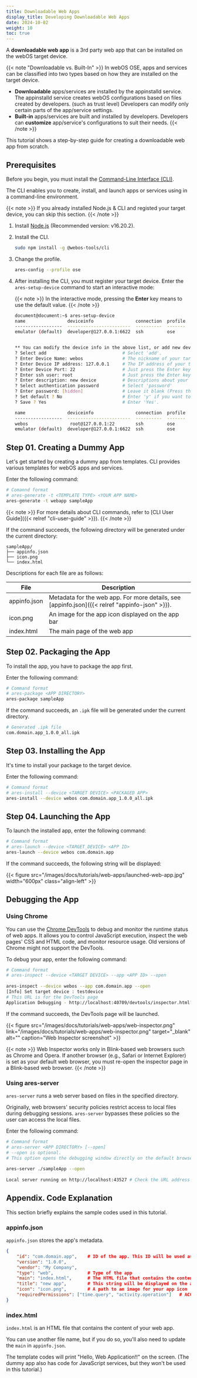 ```yaml
---
title: Downloadable Web Apps
display_title: Developing Downloadable Web Apps
date: 2024-10-02
weight: 10
toc: true
---
```


A **downloadable web app** is a 3rd party web app that can be installed on the webOS target device.

{{< note "Downloadable vs. Built-In" >}}
In webOS OSE, apps and services can be classified into two types based on how they are installed on the target device.

- **Downloadable** apps/services are installed by the appinstalld service. The appinstalld service creates webOS configurations based on files created by developers. (such as trust level) Developers can modify only certain parts of the app/service settings.
- **Built-in** apps/services are built and installed by developers. Developers can **customize** app/service's configurations to suit their needs.
{{< /note >}}

This tutorial shows a step-by-step guide for creating a downloadable web app from scratch.

## Prerequisites

Before you begin, you must install the [Command-Line Interface (CLI)](https://github.com/webos-tools/cli).

The CLI enables you to create, install, and launch apps or services using in a command-line environment.

{{< note >}}
If you already installed Node.js & CLI and registed your target device, you can skip this section.
{{< /note >}}

1. Install [Node.js](https://nodejs.org/en/download) (Recommended version: v16.20.2).
2. Install the CLI.

    ``` bash
    sudo npm install -g @webos-tools/cli
    ```

3. Change the profile.

    ``` bash
    ares-config --profile ose
    ```

4. After installing the CLI, you must register your target device. Enter the `ares-setup-device` command to start an interactive mode:

    {{< note >}}
    In the interactive mode, pressing the **Enter** key means to use the default value.
    {{< /note >}}

    ``` bash
    document@document:~$ ares-setup-device
    name                deviceinfo                connection  profile
    ------------------  ------------------------  ----------  -------
    emulator (default)  developer@127.0.0.1:6622  ssh         ose
    
    
    ** You can modify the device info in the above list, or add new device.
    ? Select add                             # Select 'add'.
    ? Enter Device Name: webos               # The nickname of your target device. Use the short name.
    ? Enter Device IP address: 127.0.0.1     # The IP address of your target device
    ? Enter Device Port: 22                  # Just press the Enter key. Do not change this value.
    ? Enter ssh user: root                   # Just press the Enter key. Do not change this value.
    ? Enter description: new device          # Descriptions about your target device
    ? Select authentication password         # Select 'password'
    ? Enter password: [hidden]               # Leave it blank (Press the Enter key).
    ? Set default ? No                       # Enter 'y' if you want to set this device as the default device.
    ? Save ? Yes                             # Enter 'Yes'.
    
    name                deviceinfo                connection  profile
    ------------------  ------------------------  ----------  -------
    webos                root@127.0.0.1:22        ssh         ose
    emulator (default)  developer@127.0.0.1:6622  ssh         ose
    ```

## Step 01. Creating a Dummy App

Let's get started by creating a dummy app from templates. CLI provides various templates for webOS apps and services.

Enter the following command:

``` bash
# Comannd format
# ares-generate -t <TEMPLATE TYPE> <YOUR APP NAME>
ares-generate -t webapp sampleApp
```

{{< note >}}
For more details about CLI commands, refer to [CLI User Guide]({{< relref "cli-user-guide" >}}).
{{< /note >}}

If the command succeeds, the following directory will be generated under the current directory:

```
sampleApp/
├── appinfo.json
├── icon.png
└── index.html
```

Descriptions for each file are as follows:

| File | Description |
| ---- | ----------- |
| appinfo.json | Metadata for the web app. For more details, see [appinfo.json]({{< relref "appinfo-json" >}}). |
| icon.png | An image for the app icon displayed on the app bar |
| index.html | The main page of the web app |

## Step 02. Packaging the App

To install the app, you have to package the app first.

Enter the following command:

``` bash
# Command format
# ares-package <APP DIRECTORY>
ares-package sampleApp
```

If the command succeeds, an `.ipk` file will be generated under the current directory.

``` bash
# Generated .ipk file
com.domain.app_1.0.0_all.ipk
```

## Step 03. Installing the App

It's time to install your package to the target device.

Enter the following command:

``` bash
# Command format
# ares-install --device <TARGET DEVICE> <PACKAGED APP>
ares-install --device webos com.domain.app_1.0.0_all.ipk
```

## Step 04. Launching the App

To launch the installed app, enter the following command:

``` bash
# Command format
# ares-launch --device <TARGET_DEVICE> <APP ID>
ares-launch --device webos com.domain.app
```

If the command succeeds, the following string will be displayed:

{{< figure src="/images/docs/tutorials/web-apps/launched-web-app.jpg" width="600px" class="align-left" >}}

## Debugging the App

### Using Chrome

You can use the [Chrome DevTools](https://developer.chrome.com/docs/devtools/overview) to debug and monitor the runtime status of web apps. It allows you to control JavaScript execution, inspect the web pages' CSS and HTML code, and monitor resource usage. Old versions of Chrome might not support the DevTools.

To debug your app, enter the following command:

``` bash
# Command format
# ares-inspect --device <TARGET DEVICE> --app <APP ID> --open
 
ares-inspect --device webos --app com.domain.app --open
[Info] Set target device : testdevice
# This URL is for the DevTools page
Application Debugging - http://localhost:40709/devtools/inspector.html?ws=localhost:40709/devtools/page/1E2113E4B12042E37916985F86B5B378
```

If the command succeeds, the DevTools page will be launched.

{{< figure src="/images/docs/tutorials/web-apps/web-inspector.png" link="/images/docs/tutorials/web-apps/web-inspector.png" target="_blank" alt="" caption="Web Inspector screenshot" >}}

{{< note >}}
Web Inspector works only in Blink-based web browsers such as Chrome and Opera. If another browser (e.g., Safari or Internet Explorer) is set as your default web browser, you must re-open the inspector page in a Blink-based web browser.
{{< /note >}}

### Using ares-server

`ares-server` runs a web server based on files in the specified directory.

Originally, web browsers' security policies restrict access to local files during debugging sessions. `ares-server` bypasses these policies so the user can access the local files. 

Enter the following command:

``` bash
# Command format
# ares-server <APP DIRECTORY> [--open]
# --open is optional.
# This option opens the debugging window directly on the default browser.
 
ares-server ./sampleApp --open
 
Local server running on http://localhost:43527 # Check the URL address
```

## Appendix. Code Explanation

This section briefly explains the sample codes used in this tutorial.

### appinfo.json

`appinfo.json` stores the app's metadata.

``` json
{
    "id": "com.domain.app",    # ID of the app. This ID will be used as a unique identifier for the app.
    "version": "1.0.0",
    "vendor": "My Company",
    "type": "web",             # Type of the app
    "main": "index.html",      # The HTML file that contains the contents of your app
    "title": "new app",        # This string will be displayed on the app bar
    "icon": "icon.png",        # A path to an image for your app icon
    "requiredPermissions": ["time.query", "activity.operation"]   # ACG values for the app
}
```

### index.html

`index.html` is an HTML file that contains the content of your web app.

You can use another file name, but if you do so, you'll also need to update the `main` in `appinfo.json`.

The template codes will print "Hello, Web Application!!" on the screen. (The dummy app also has code for JavaScript services, but they won't be used in this tutorial.)
